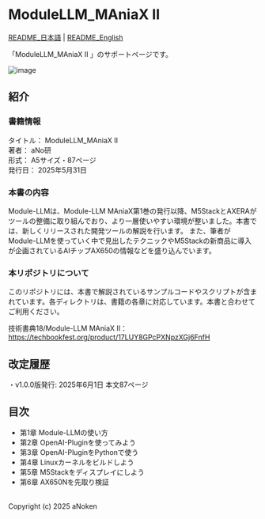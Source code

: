 # ModuleLLM_MAniaX Ⅱ

[README_日本語](README.md) | [README_English](README_en.md)

「ModuleLLM_MAniaX Ⅱ 」のサポートページです。<br>

![image](https://github.com/user-attachments/assets/ad730a38-efad-4238-ae96-7fe404b409cf)


## 紹介

### 書籍情報
タイトル： ModuleLLM_MAniaX Ⅱ <br>
著者： aNo研<br>
形式： A5サイズ・87ページ<br>
発行日： 2025年5月31日<br>

### 本書の内容

Module-LLMは、Module-LLM MAniaX第1巻の発行以降、M5StackとAXERAがツールの整備に取り組んでおり、より一層使いやすい環境が整いました。本書では、新しくリリースされた開発ツールの解説を行います。
また、筆者がModule-LLMを使っていく中で見出したテクニックやM5Stackの新商品に導入が企画されているAIチップAX650の情報などを盛り込んでいます。<br>


### 本リポジトリについて

このリポジトリには、本書で解説されているサンプルコードやスクリプトが含まれています。各ディレクトリは、書籍の各章に対応しています。本書と合わせてご利用ください。

技術書典18/Module-LLM MAniaX Ⅱ：<br>
https://techbookfest.org/product/17LUY8GPcPXNpzXGj6FnfH<br>



## 改定履歴
・v1.0.0版発行: 2025年6月1日 本文87ページ<br>


 
## 目次<br>
 * 第1章 Module-LLMの使い方<br>
 * 第2章 OpenAI-Pluginを使ってみよう<br>
 * 第3章 OpenAI-PluginをPythonで使う<br>
 * 第4章 Linuxカーネルをビルドしよう<br>
 * 第5章 M5Stackをディスプレイにしよう<br>
 * 第6章 AX650Nを先取り検証<br>


<br>
Copyright (c) 2025 aNoken<br>

